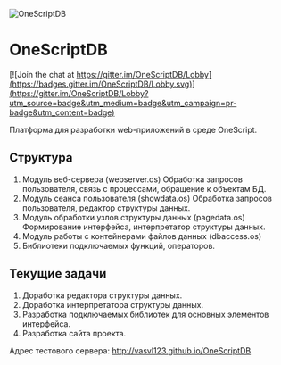 ![OneScriptDB](https://github.com/vasvl123/OneScriptDB/blob/master/resource/osdb.png "OneScriptDB")

# OneScriptDB

[![Join the chat at https://gitter.im/OneScriptDB/Lobby](https://badges.gitter.im/OneScriptDB/Lobby.svg)](https://gitter.im/OneScriptDB/Lobby?utm_source=badge&utm_medium=badge&utm_campaign=pr-badge&utm_content=badge)

Платформа для разработки web-приложений в среде OneScript.


## Структура

1. Модуль веб-сервера (webserver.os) Обработка запросов пользователя, связь с процессами, обращение к объектам БД.
2. Модуль сеанса пользователя (showdata.os) Обработка запросов пользователя, редактор структуры данных.
3. Модуль обработки узлов структуры данных (pagedata.os) Формирование интерфейса, интерпретатор структуры данных.
4. Модуль работы с контейнерами файлов данных (dbaccess.os)
5. Библиотеки подключаемых функций, операторов.


## Текущие задачи
1. Доработка редактора структуры данных.
2. Доработка интерпретатора структуры данных.
3. Разработка подключаемых библиотек для основных элементов интерфейса.
4. Разработка сайта проекта.


Адрес тестового сервера: http://vasvl123.github.io/OneScriptDB
